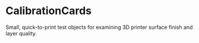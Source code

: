 # CalibrationCards
Small, quick-to-print test objects for examining 3D printer surface finish and layer quality.
